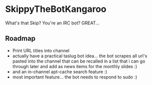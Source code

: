 SkippyTheBotKangaroo
====================

What's that Skip? You're an IRC bot? GREAT...

## Roadmap
* Print URL titles into channel
* <faulteh> actually have a practical taslug bot idea... the bot scrapes all url's pasted into the channel that can be recalled in a list that i can go through later and add as news items for the monthly slides :)
* <faulteh> and an in-channel apt-cache search feature :)
* <faulteh> most important feature... the bot needs to respond to sudo :)
